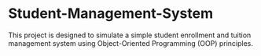# Student-Management-System
This project is designed to simulate a simple student enrollment and tuition management system using Object-Oriented Programming (OOP) principles.
